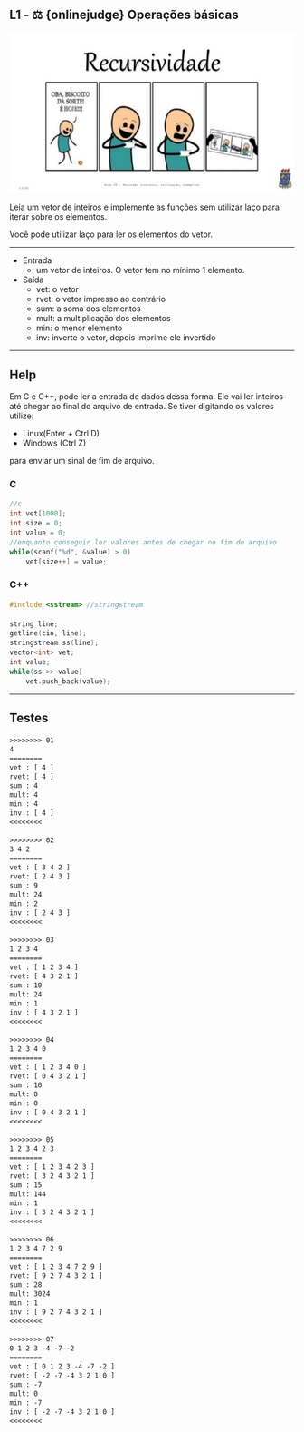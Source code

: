 ## L1 - ⚖ {onlinejudge} Operações básicas

![](__capa.jpg)

Leia um vetor de inteiros e implemente as funções sem utilizar laço para iterar sobre os elementos. 

Você pode utilizar laço para ler os elementos do vetor.

___

- Entrada
    - um vetor de inteiros. O vetor tem no mínimo 1 elemento.
- Saída
    - vet: o vetor
    - rvet: o vetor impresso ao contrário
    - sum: a soma dos elementos
    - mult: a multiplicação dos elementos
    - min: o menor elemento
    - inv: inverte o vetor, depois imprime ele invertido


___
## Help

Em C e C++, pode ler a entrada de dados dessa forma. Ele vai ler inteiros até chegar ao final do arquivo de entrada. Se tiver digitando os valores utilize:

- Linux(Enter + Ctrl D)
- Windows (Ctrl Z)

para enviar um sinal de fim de arquivo. 

### C
```c
//c
int vet[1000];
int size = 0;
int value = 0;
//enquanto conseguir ler valores antes de chegar no fim do arquivo
while(scanf("%d", &value) > 0) 
    vet[size++] = value;
```

### C++
```cpp
#include <sstream> //stringstream

string line;
getline(cin, line);
stringstream ss(line);
vector<int> vet;
int value;
while(ss >> value)
    vet.push_back(value);
```

___

## Testes

```
>>>>>>>> 01
4
========
vet : [ 4 ]
rvet: [ 4 ]
sum : 4
mult: 4
min : 4
inv : [ 4 ]
<<<<<<<<

>>>>>>>> 02
3 4 2
========
vet : [ 3 4 2 ]
rvet: [ 2 4 3 ]
sum : 9
mult: 24
min : 2
inv : [ 2 4 3 ]
<<<<<<<<

>>>>>>>> 03
1 2 3 4
========
vet : [ 1 2 3 4 ]
rvet: [ 4 3 2 1 ]
sum : 10
mult: 24
min : 1
inv : [ 4 3 2 1 ]
<<<<<<<<

>>>>>>>> 04
1 2 3 4 0
========
vet : [ 1 2 3 4 0 ]
rvet: [ 0 4 3 2 1 ]
sum : 10
mult: 0
min : 0
inv : [ 0 4 3 2 1 ]
<<<<<<<<

>>>>>>>> 05
1 2 3 4 2 3
========
vet : [ 1 2 3 4 2 3 ]
rvet: [ 3 2 4 3 2 1 ]
sum : 15
mult: 144
min : 1
inv : [ 3 2 4 3 2 1 ]
<<<<<<<<

>>>>>>>> 06
1 2 3 4 7 2 9
========
vet : [ 1 2 3 4 7 2 9 ]
rvet: [ 9 2 7 4 3 2 1 ]
sum : 28
mult: 3024
min : 1
inv : [ 9 2 7 4 3 2 1 ]
<<<<<<<<

>>>>>>>> 07
0 1 2 3 -4 -7 -2
========
vet : [ 0 1 2 3 -4 -7 -2 ]
rvet: [ -2 -7 -4 3 2 1 0 ]
sum : -7
mult: 0
min : -7
inv : [ -2 -7 -4 3 2 1 0 ]
<<<<<<<<

```

